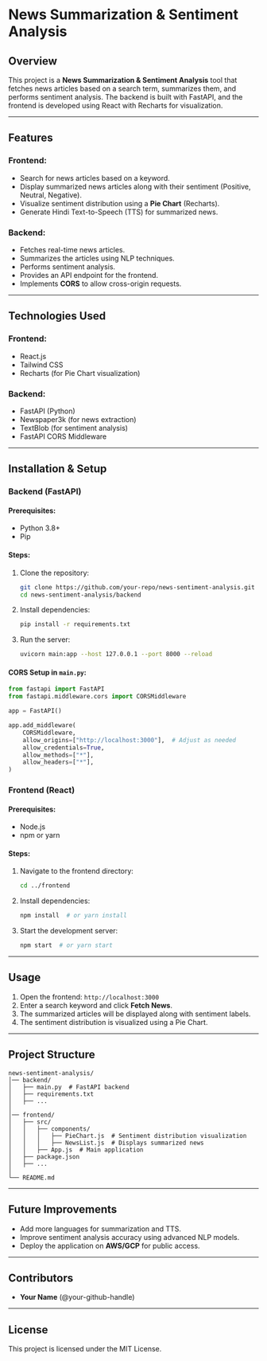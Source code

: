 # News Summarization & Sentiment Analysis

## Overview
This project is a **News Summarization & Sentiment Analysis** tool that fetches news articles based on a search term, summarizes them, and performs sentiment analysis. The backend is built with FastAPI, and the frontend is developed using React with Recharts for visualization.

---

## Features
### Frontend:
- Search for news articles based on a keyword.
- Display summarized news articles along with their sentiment (Positive, Neutral, Negative).
- Visualize sentiment distribution using a **Pie Chart** (Recharts).
- Generate Hindi Text-to-Speech (TTS) for summarized news.

### Backend:
- Fetches real-time news articles.
- Summarizes the articles using NLP techniques.
- Performs sentiment analysis.
- Provides an API endpoint for the frontend.
- Implements **CORS** to allow cross-origin requests.

---

## Technologies Used
### Frontend:
- React.js
- Tailwind CSS
- Recharts (for Pie Chart visualization)

### Backend:
- FastAPI (Python)
- Newspaper3k (for news extraction)
- TextBlob (for sentiment analysis)
- FastAPI CORS Middleware

---

## Installation & Setup

### Backend (FastAPI)
#### Prerequisites:
- Python 3.8+
- Pip

#### Steps:
1. Clone the repository:
   ```sh
   git clone https://github.com/your-repo/news-sentiment-analysis.git
   cd news-sentiment-analysis/backend
   ```
2. Install dependencies:
   ```sh
   pip install -r requirements.txt
   ```
3. Run the server:
   ```sh
   uvicorn main:app --host 127.0.0.1 --port 8000 --reload
   ```

#### CORS Setup in `main.py`:
```python
from fastapi import FastAPI
from fastapi.middleware.cors import CORSMiddleware

app = FastAPI()

app.add_middleware(
    CORSMiddleware,
    allow_origins=["http://localhost:3000"],  # Adjust as needed
    allow_credentials=True,
    allow_methods=["*"],
    allow_headers=["*"],
)
```

### Frontend (React)
#### Prerequisites:
- Node.js
- npm or yarn

#### Steps:
1. Navigate to the frontend directory:
   ```sh
   cd ../frontend
   ```
2. Install dependencies:
   ```sh
   npm install  # or yarn install
   ```
3. Start the development server:
   ```sh
   npm start  # or yarn start
   ```

---

## Usage
1. Open the frontend: `http://localhost:3000`
2. Enter a search keyword and click **Fetch News**.
3. The summarized articles will be displayed along with sentiment labels.
4. The sentiment distribution is visualized using a Pie Chart.

---

## Project Structure
```
news-sentiment-analysis/
│── backend/
│   ├── main.py  # FastAPI backend
│   ├── requirements.txt
│   ├── ...
│
│── frontend/
│   ├── src/
│   │   ├── components/
│   │   │   ├── PieChart.js  # Sentiment distribution visualization
│   │   │   ├── NewsList.js  # Displays summarized news
│   │   ├── App.js  # Main application
│   ├── package.json
│   ├── ...
│
└── README.md
```

---

## Future Improvements
- Add more languages for summarization and TTS.
- Improve sentiment analysis accuracy using advanced NLP models.
- Deploy the application on **AWS/GCP** for public access.

---

## Contributors
- **Your Name** (@your-github-handle)

---

## License
This project is licensed under the MIT License.
